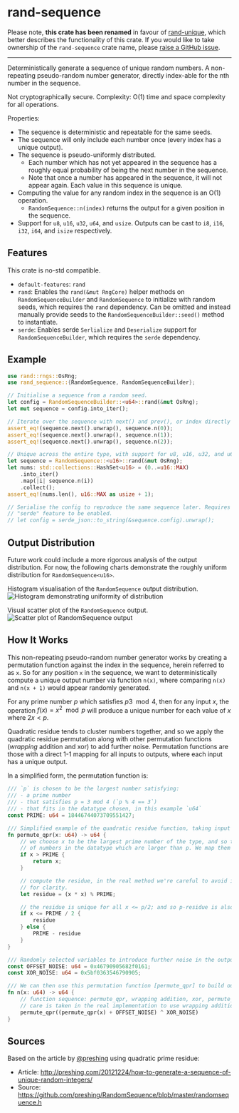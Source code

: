 # rand-sequence

Please note, **this crate has been renamed** in favour of [rand-unique](https://crates.io/crates/rand-unique), which better describes the functionality of this crate. If you would like to take ownership of the `rand-sequence` crate name, please [raise a GitHub issue](https://github.com/hoxxep/rand-unique/issues).

---

Deterministically generate a sequence of unique random numbers. A non-repeating pseudo-random number generator, directly index-able for the nth number in the sequence.

Not cryptographically secure. Complexity: O(1) time and space complexity for all operations.

Properties:
- The sequence is deterministic and repeatable for the same seeds.
- The sequence will only include each number once (every index has a unique output).
- The sequence is pseudo-uniformly distributed.
  - Each number which has not yet appeared in the sequence has a roughly equal probability of being the next number in the sequence.
  - Note that once a number has appeared in the sequence, it will not appear again. Each value in this sequence is unique.
- Computing the value for any random index in the sequence is an O(1) operation.
  - `RandomSequence::n(index)` returns the output for a given position in the sequence.
- Support for `u8`, `u16`, `u32`, `u64`, and `usize`. Outputs can be cast to `i8`, `i16`, `i32`, `i64`, and `isize` respectively.

## Features

This crate is no-std compatible.

- `default-features`: `rand`
- `rand`: Enables the `rand(&mut RngCore)` helper methods on `RandomSequenceBuilder` and `RandomSequence` to initialize with random seeds, which requires the `rand` dependency. Can be omitted and instead manually provide seeds to the `RandomSequenceBuilder::seed()` method to instantiate.
- `serde`: Enables serde `Serlialize` and `Deserialize` support for `RandomSequenceBuilder`, which requires the `serde` dependency.

## Example

```rust
use rand::rngs::OsRng;
use rand_sequence::{RandomSequence, RandomSequenceBuilder};

// Initialise a sequence from a random seed.
let config = RandomSequenceBuilder::<u64>::rand(&mut OsRng);
let mut sequence = config.into_iter();

// Iterate over the sequence with next() and prev(), or index directly with n(i).
assert_eq!(sequence.next().unwrap(), sequence.n(0));
assert_eq!(sequence.next().unwrap(), sequence.n(1));
assert_eq!(sequence.next().unwrap(), sequence.n(2));

// Unique across the entire type, with support for u8, u16, u32, and u64.
let sequence = RandomSequence::<u16>::rand(&mut OsRng);
let nums: std::collections::HashSet<u16> = (0..=u16::MAX)
    .into_iter()
    .map(|i| sequence.n(i))
    .collect();
assert_eq!(nums.len(), u16::MAX as usize + 1);

// Serialise the config to reproduce the same sequence later. Requires the
// "serde" feature to be enabled.
// let config = serde_json::to_string(&sequence.config).unwrap();
```

## Output Distribution

Future work could include a more rigorous analysis of the output distribution. For now, the following charts demonstrate the roughly uniform distribution for `RandomSequence<u16>`.

Histogram visualisation of the `RandomSequence` output distribution.
![Histogram demonstrating uniformity of distribution](https://github.com/hoxxep/rand-unique/raw/master/charts/histogram-u16.png)

Visual scatter plot of the `RandomSequence` output.
![Scatter plot of RandomSequence output](https://github.com/hoxxep/rand-unique/raw/master/charts/scatter-u16.png)

## How It Works

This non-repeating pseudo-random number generator works by creating a permutation function against the index in the sequence, herein referred to as `x`. So for any position `x` in the sequence, we want to deterministically compute a unique output number via function `n(x)`, where comparing `n(x)` and `n(x + 1)` would appear randomly generated.

For any prime number $p$ which satisfies $p  3 \mod 4$, then for any input $x$, the operation $f(x) = x^2 \mod p$ will produce a unique number for each value of $x$ where $2x < p$.

Quadratic residue tends to cluster numbers together, and so we apply the quadratic residue permutation along with other permutation functions (_wrapping_ addition and xor) to add further noise. Permutation functions are those with a direct 1-1 mapping for all inputs to outputs, where each input has a unique output.

In a simplified form, the permutation function is:
```rust
/// `p` is chosen to be the largest number satisfying:
/// - a prime number
/// - that satisfies p = 3 mod 4 (`p % 4 == 3`)
/// - that fits in the datatype chosen, in this example `u64`
const PRIME: u64 = 18446744073709551427;

/// Simplified example of the quadratic residue function, taking input `x` for prime `PRIME`.
fn permute_qpr(x: u64) -> u64 {
    // we choose x to be the largest prime number of the type, and so there are a small handful
    // of numbers in the datatype which are larger than p. We map them directly to themselves.
    if x > PRIME {
        return x;
    }

    // compute the residue, in the real method we're careful to avoid integer overflow, omitted here
    // for clarity.
    let residue = (x * x) % PRIME;

    // the residue is unique for all x <= p/2; and so p-residue is also unique for x > p/2.
    if x <= PRIME / 2 {
        residue
    } else {
        PRIME - residue
    }
}

/// Randomly selected variables to introduce further noise in the output generation.
const OFFSET_NOISE: u64 = 0x46790905682f0161;
const XOR_NOISE: u64 = 0x5bf0363546790905;

/// We can then use this permutation function [permute_qpr] to build our number generator `n(x)`.
fn n(x: u64) -> u64 {
    // function sequence: permute_qpr, wrapping addition, xor, permute_qpr
    // care is taken in the real implementation to use wrapping addition, omitted here for clarity.
    permute_qpr((permute_qpr(x) + OFFSET_NOISE) ^ XOR_NOISE)
}
```

## Sources

Based on the article by [@preshing](https://github.com/preshing) using quadratic prime residue:
- Article: http://preshing.com/20121224/how-to-generate-a-sequence-of-unique-random-integers/
- Source: https://github.com/preshing/RandomSequence/blob/master/randomsequence.h
